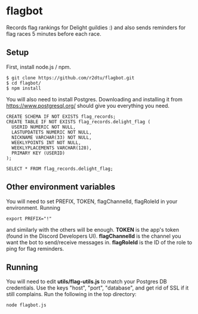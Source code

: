 # flagbot
Records flag rankings for Delight guildies :) and also sends reminders for flag races 5 minutes before each race.

## Setup
First, install node.js / npm. 
```
$ git clone https://github.com/r2dtu/flagbot.git
$ cd flagbot/
$ npm install
```

You will also need to install Postgres. Downloading and installing it from https://www.postgresql.org/ should give you everything you need.
```
CREATE SCHEMA IF NOT EXISTS flag_records;
CREATE TABLE IF NOT EXISTS flag_records.delight_flag (
  USERID NUMERIC NOT NULL,
  LASTUPDATETS NUMERIC NOT NULL,
  NICKNAME VARCHAR(33) NOT NULL,
  WEEKLYPOINTS INT NOT NULL,
  WEEKLYPLACEMENTS VARCHAR(128),
  PRIMARY KEY (USERID)
);

SELECT * FROM flag_records.delight_flag;
```

## Other environment variables
You will need to set PREFIX, TOKEN, flagChannelId, flagRoleId in your environment. Running
```
export PREFIX="!"
```
and similarly with the others will be enough. **TOKEN** is the app's token (found in the Discord Developers UI). **flagChannelId** is the channel you want the bot to send/receive messages in. **flagRoleId** is the ID of the role to ping for flag reminders.

## Running
You will need to edit **utils/flag-utils.js** to match your Postgres DB credentials. Use the keys "host", "port", "database", and get rid of SSL if it still complains. Run the following in the top directory:

```
node flagbot.js
```
